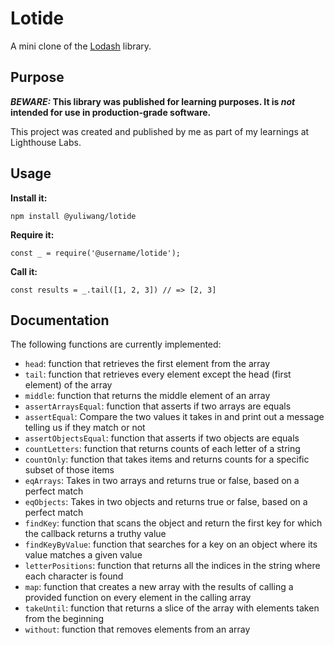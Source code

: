 # Lotide

A mini clone of the [Lodash](https://lodash.com) library.

## Purpose

**_BEWARE:_ This library was published for learning purposes. It is _not_ intended for use in production-grade software.**

This project was created and published by me as part of my learnings at Lighthouse Labs. 

## Usage

**Install it:**

`npm install @yuliwang/lotide`

**Require it:**

`const _ = require('@username/lotide');`

**Call it:**

`const results = _.tail([1, 2, 3]) // => [2, 3]`

## Documentation

The following functions are currently implemented:

* `head`: function that retrieves the first element from the array
* `tail`: function that retrieves every element except the head (first element) of the array
* `middle`: function that returns the middle element of an array
* `assertArraysEqual`: function that asserts if two arrays are equals
* `assertEqual`: Compare the two values it takes in and print out a message telling us if they match or not
* `assertObjectsEqual`: function that asserts if two objects are equals
* `countLetters`: function that returns counts of each letter of a string
* `countOnly`: function that takes items and returns counts for a specific subset of those items
* `eqArrays`: Takes in two arrays and returns true or false, based on a perfect match
* `eqObjects`: Takes in two objects and returns true or false, based on a perfect match
* `findKey`: function that scans the object and return the first key for which the callback returns a truthy value
* `findKeyByValue`: function that searches for a key on an object where its value matches a given value
* `letterPositions`: function that returns all the indices in the string where each character is found
* `map`: function that creates a new array with the results of calling a provided function on every element in the calling array
* `takeUntil`: function that returns a slice of the array with elements taken from the beginning
* `without`: function that removes elements from an array